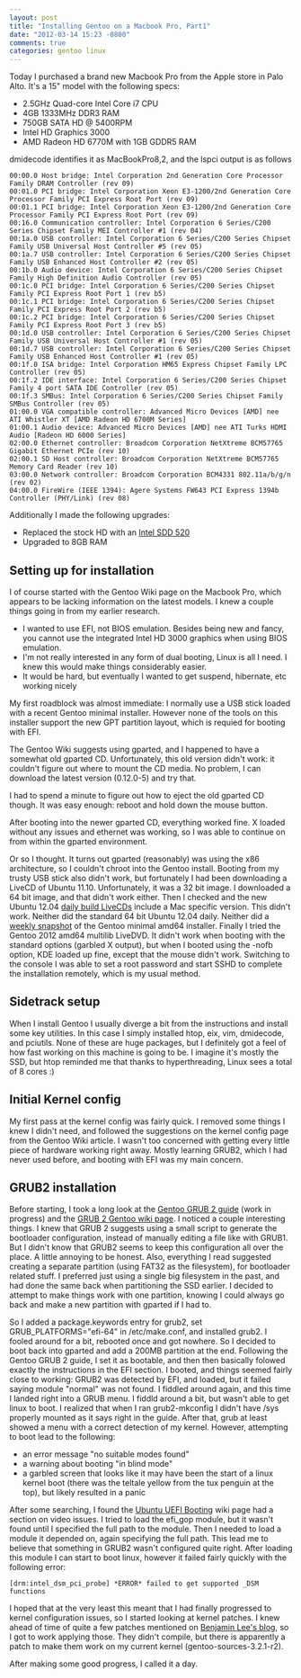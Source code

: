 ```yaml
---
layout: post
title: "Installing Gentoo on a Macbook Pro, Part1"
date: "2012-03-14 15:23 -0800"
comments: true
categories: gentoo linux
---
```


Today I purchased a brand new Macbook Pro from the Apple store in Palo Alto. It's a 15" model with the following specs:

* 2.5GHz Quad-core Intel Core i7 CPU
* 4GB 1333MHz DDR3 RAM
* 750GB SATA HD @ 5400RPM
* Intel HD Graphics 3000
* AMD Radeon HD 6770M with 1GB GDDR5 RAM

dmidecode identifies it as MacBookPro8,2, and the lspci output is as follows

    00:00.0 Host bridge: Intel Corporation 2nd Generation Core Processor Family DRAM Controller (rev 09)
    00:01.0 PCI bridge: Intel Corporation Xeon E3-1200/2nd Generation Core Processor Family PCI Express Root Port (rev 09)
    00:01.1 PCI bridge: Intel Corporation Xeon E3-1200/2nd Generation Core Processor Family PCI Express Root Port (rev 09)
    00:16.0 Communication controller: Intel Corporation 6 Series/C200 Series Chipset Family MEI Controller #1 (rev 04)
    00:1a.0 USB controller: Intel Corporation 6 Series/C200 Series Chipset Family USB Universal Host Controller #5 (rev 05)
    00:1a.7 USB controller: Intel Corporation 6 Series/C200 Series Chipset Family USB Enhanced Host Controller #2 (rev 05)
    00:1b.0 Audio device: Intel Corporation 6 Series/C200 Series Chipset Family High Definition Audio Controller (rev 05)
    00:1c.0 PCI bridge: Intel Corporation 6 Series/C200 Series Chipset Family PCI Express Root Port 1 (rev b5)
    00:1c.1 PCI bridge: Intel Corporation 6 Series/C200 Series Chipset Family PCI Express Root Port 2 (rev b5)
    00:1c.2 PCI bridge: Intel Corporation 6 Series/C200 Series Chipset Family PCI Express Root Port 3 (rev b5)
    00:1d.0 USB controller: Intel Corporation 6 Series/C200 Series Chipset Family USB Universal Host Controller #1 (rev 05)
    00:1d.7 USB controller: Intel Corporation 6 Series/C200 Series Chipset Family USB Enhanced Host Controller #1 (rev 05)
    00:1f.0 ISA bridge: Intel Corporation HM65 Express Chipset Family LPC Controller (rev 05)
    00:1f.2 IDE interface: Intel Corporation 6 Series/C200 Series Chipset Family 4 port SATA IDE Controller (rev 05)
    00:1f.3 SMBus: Intel Corporation 6 Series/C200 Series Chipset Family SMBus Controller (rev 05)
    01:00.0 VGA compatible controller: Advanced Micro Devices [AMD] nee ATI Whistler XT [AMD Radeon HD 6700M Series]
    01:00.1 Audio device: Advanced Micro Devices [AMD] nee ATI Turks HDMI Audio [Radeon HD 6000 Series]
    02:00.0 Ethernet controller: Broadcom Corporation NetXtreme BCM57765 Gigabit Ethernet PCIe (rev 10)
    02:00.1 SD Host controller: Broadcom Corporation NetXtreme BCM57765 Memory Card Reader (rev 10)
    03:00.0 Network controller: Broadcom Corporation BCM4331 802.11a/b/g/n (rev 02)
    04:00.0 FireWire (IEEE 1394): Agere Systems FW643 PCI Express 1394b Controller (PHY/Link) (rev 08)

Additionally I made the following upgrades:

* Replaced the stock HD with an [Intel SDD 520](http://www.anandtech.com/show/5508/intel-ssd-520-review-cherryville-brings-reliability-to-sandforce)
* Upgraded to 8GB RAM

## Setting up for installation

I of course started with the Gentoo Wiki page on the Macbook Pro, which appears to be lacking information on the latest models. I knew a couple things going in from my earlier research.

* I wanted to use EFI, not BIOS emulation. Besides being new and fancy, you cannot use the integrated Intel HD 3000 graphics when using BIOS emulation.
* I'm not really interested in any form of dual booting, Linux is all I need. I knew this would make things considerably easier.
* It would be hard, but eventually I wanted to get suspend, hibernate, etc working nicely

My first roadblock was almost immediate: I normally use a USB stick loaded with a recent Gentoo minimal installer. However none of the tools on this installer support the new GPT partition layout, which is requied for booting with EFI.

The Gentoo Wiki suggests using gparted, and I happened to have a somewhat old gparted CD. Unfortunately, this old version didn't work: it couldn't figure out where to mount the CD media. No problem, I can download the latest version (0.12.0-5) and try that.

I had to spend a minute to figure out how to eject the old gparted CD though. It was easy enough: reboot and hold down the mouse button.

After booting into the newer gparted CD, everything worked fine. X loaded without any issues and ethernet was working, so I was able to continue on from within the gparted environment.

Or so I thought. It turns out gparted (reasonably) was using the x86 architecture, so I couldn't chroot into the Gentoo install. Booting from my trusty USB stick also didn't work, but fortunately I had been downloading a LiveCD of Ubuntu 11.10. Unfortunately, it was a 32 bit image. I downloaded a 64 bit image, and that didn't work either. Then I checked and the new Ubuntu 12.04 [daily build LiveCDs](http://cdimage.ubuntu.com/daily-live/current/) include a Mac specific version. This didn't work. Neither did the standard 64 bit Ubuntu 12.04 daily. Neither did a [weekly snapshot](http://distfiles.gentoo.org/releases/amd64/autobuilds/) of the Gentoo minimal amd64 installer. Finally I tried the Gentoo 2012 amd64 multilib LiveDVD. It didn't work when booting with the standard options (garbled X output), but when I booted using the -nofb option, KDE loaded up fine, except that the mouse didn't work. Switching to the console I was able to set a root password and start SSHD to complete the installation remotely, which is my usual method.

## Sidetrack setup
When I install Gentoo I usually diverge a bit from the instructions and install some key utilities. In this case I simply installed htop, eix, vim, dmidecode, and pciutils. None of these are huge packages, but I definitely got a feel of how fast working on this machine is going to be. I imagine it's mostly the SSD, but htop reminded me that thanks to hyperthreading, Linux sees a total of 8 cores :)

## Initial Kernel config

My first pass at the kernel config was fairly quick. I removed some things I knew I didn't need, and followed the suggestions on the kernel config page from the Gentoo Wiki article. I wasn't too concerned with getting every little piece of hardware working right away. Mostly learning GRUB2, which I had never used before, and booting with EFI was my main concern.

## GRUB2 installation

Before starting, I took a long look at the [Gentoo GRUB 2 guide](https://wiki.gentoo.org/wiki/GRUB2) (work in progress) and the [GRUB 2 Gentoo wiki page](http://en.gentoo-wiki.com/wiki/Grub2). I noticed a couple interesting things. I knew that GRUB 2 suggests using a small script to generate the bootloader configuration, instead of manually editing a file like with GRUB1. But I didn't know that GRUB2 seems to keep this configuration all over the place. A little annoying to be honest. Also, everything I read suggested creating a separate partition (using FAT32 as the filesystem), for bootloader related stuff. I preferred just using a single big filesystem in the past, and had done the same back when partitioning the SSD earlier. I decided to attempt to make things work with one partition, knowing I could always go back and make a new partition with gparted if I had to.

So I added a package.keywords entry for grub2, set GRUB\_PLATFORMS="efi-64" in /etc/make.conf, and installed grub2. I fooled around for a bit, rebooted once and got nowhere. So I decided to boot back into gparted and add a 200MB partition at the end. Following the Gentoo GRUB 2 guide, I set it as bootable, and then then basically folowed exactly the instructions in the EFI section. I booted, and things seemed fairly close to working: GRUB2 was detected by EFI, and loaded, but it failed saying module "normal" was not found. I fiddled around again, and this time I landed right into a GRUB menu. I fiddld around a bit, but wasn't able to get linux to boot. I realized that when I ran grub2-mkconfig I didn't have /sys properly mounted as it says right in the guide. After that, grub at least showed a menu with a correct detection of my kernel. However, attempting to boot lead to the following:

* an error message "no suitable modes found"
* a warning about booting "in blind mode"
* a garbled screen that looks like it may have been the start of a linux kernel boot (there was the teltale yellow from the tux penguin at the top), but likely resulted in a panic

After some searching, I found the [Ubuntu UEFI Booting](https://help.ubuntu.com/community/UEFIBooting#Apple_Mac_EFI_systems-1) wiki page had a section on video issues. I tried to load the efi\_gop module, but it wasn't found until I specified the full path to the module. Then I needed to load a module it depended on, again specifying the full path. This lead me to believe that something in GRUB2 wasn't configured quite right. After loading this module I can start to boot linux, however it failed fairly quickly with the following error:

    [drm:intel_dsm_pci_probe] *ERROR* failed to get supported _DSM functions

I hoped that at the very least this meant that I had finally progressed to kernel configuration issues, so I started looking at kernel patches. I knew ahead of time of quite a few patches mentioned on [Benjamin Lee's blog](http://www.b1c1l1.com/blog/2011/11/19/macbookpro82-kernel-patches-for-linux-311/), so I got to work applying those. They didn't compile, but there is apparently a patch to make them work on my current kernel (gentoo-sources-3.2.1-r2).

After making some good progress, I called it a day.
